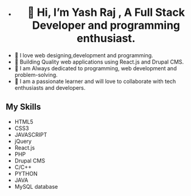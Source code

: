 - # <center>👋 Hi, I’m Yash Raj , A Full Stack Developer and programming enthusiast.
- 💞️ I love web designing,development and programming.
- 💟 Building Quality web applications using React.js and Drupal CMS.
- 🌱 I am Always dedicated to programming, web development and problem-solving.
- 💞️ I am a passionate learner and will love to collaborate with tech enthusiasts and developers.

<!---
yashraj24october/yashraj24october is a ✨ special ✨ repository because its `README.md` (this file) appears on your GitHub profile.
You can click the Preview link to take a look at your changes.
--->

## My Skills

* HTML5
* CSS3
* JAVASCRIPT
* jQuery
* React.js
* PHP
* Drupal CMS
* C/C++
* PYTHON
* JAVA
* MySQL database



